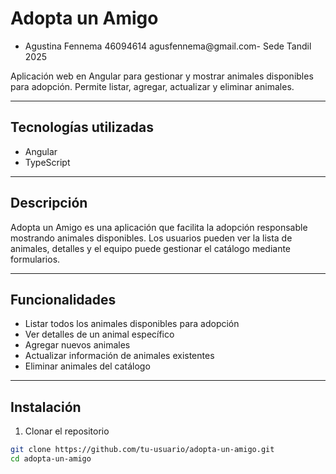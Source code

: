 # Adopta un Amigo
* Agustina Fennema 46094614 agusfennema@gmail.com- Sede Tandil 2025 

Aplicación web en Angular para gestionar y mostrar animales disponibles para adopción. Permite listar, agregar, actualizar y eliminar animales.

---

## Tecnologías utilizadas

- Angular  
- TypeScript  

---

## Descripción

Adopta un Amigo es una aplicación que facilita la adopción responsable mostrando animales disponibles. Los usuarios pueden ver la lista de animales, detalles y el equipo puede gestionar el catálogo mediante formularios.

---

## Funcionalidades

- Listar todos los animales disponibles para adopción  
- Ver detalles de un animal específico  
- Agregar nuevos animales  
- Actualizar información de animales existentes  
- Eliminar animales del catálogo  

---

## Instalación

1. Clonar el repositorio  
```bash
git clone https://github.com/tu-usuario/adopta-un-amigo.git
cd adopta-un-amigo

